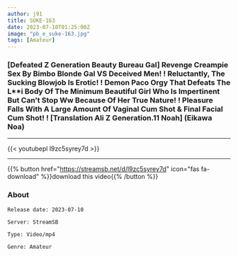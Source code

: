 ```yaml
---
author: j91
title: SUKE-163 
date: 2023-07-10T01:25:00Z
image: "pb_e_suke-163.jpg"
tags: [Amateur]
---
```


### [Defeated Z Generation Beauty Bureau Gal] Revenge Creampie Sex By Bimbo Blonde Gal VS Deceived Men! ! Reluctantly, The Sucking Blowjob Is Erotic! ! Demon Paco Orgy That Defeats The L**i Body Of The Minimum Beautiful Girl Who Is Impertinent But Can’t Stop Ww Because Of Her True Nature! ! Pleasure Falls With A Large Amount Of Vaginal Cum Shot & Final Facial Cum Shot! ! [Translation Ali Z Generation.11 Noah] (Eikawa Noa)
___

{{< youtubepl l9zc5syrey7d >}}
___

{{% button href="https://streamsb.net/d/l9zc5syrey7d" icon="fas fa-download" %}}download this video{{% /button %}}
### About

`Release date: 2023-07-10`

`Server: StreamSB`

`Type: Video/mp4`

`Genre:	Amateur`